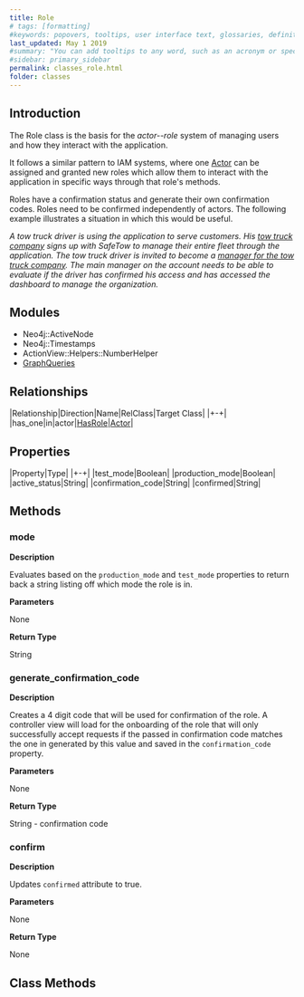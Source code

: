 ```yaml
---
title: Role
# tags: [formatting]
#keywords: popovers, tooltips, user interface text, glossaries, definitions
last_updated: May 1 2019
#summary: "You can add tooltips to any word, such as an acronym or specialized term. Tooltips work well for glossary definitions, because you don't have to keep repeating the definition, nor do you assume the reader already knows the word's meaning."
#sidebar: primary_sidebar
permalink: classes_role.html
folder: classes
---
```


## Introduction

The Role class is the basis for the _actor--role_ system of managing users and how they interact with the application.

It follows a similar pattern to IAM systems, where one [Actor](/classes_actor) can be assigned and granted new roles which allow them to interact with the application in specific ways through that role's methods.

Roles have a confirmation status and generate their own confirmation codes. Roles need to be confirmed independently of actors. The following example illustrates a situation in which this would be useful.

_A tow truck driver is using the application to serve customers. His [tow truck company](/classes_tow_truck_fleet) signs up with SafeTow to manage their entire fleet through the application. The tow truck driver is invited to become a [manager for the tow truck company](/classes_tow_truck_fleet_manager). The main manager on the account needs to be able to evaluate if the driver has confirmed his access and has accessed the dashboard to manage the organization._

## Modules

* Neo4j::ActiveNode
* Neo4j::Timestamps
* ActionView::Helpers::NumberHelper
* [GraphQueries](/modules_graph_queries.html)

## Relationships

|Relationship|Direction|Name|RelClass|Target Class|
|+-+|
|has_one|in|actor|[HasRole](/classes_has_role)|[Actor](/classes_actor)|

## Properties

|Property|Type|
|+-+|
|test_mode|Boolean|
|production_mode|Boolean|
|active_status|String|
|confirmation_code|String|
|confirmed|String|

## Methods

### mode

__Description__

Evaluates based on the `production_mode` and `test_mode` properties to return back a string listing off which mode the role is in.

__Parameters__

None

__Return Type__

String

### generate_confirmation_code

__Description__

Creates a 4 digit code that will be used for confirmation of the role. A controller view will load for the onboarding of the role that will only successfully accept requests if the passed in confirmation code matches the one in generated by this value and saved in the `confirmation_code` property.

__Parameters__

None

__Return Type__

String - confirmation code

### confirm

__Description__

Updates `confirmed` attribute to true.

__Parameters__

None

__Return Type__

None

## Class Methods
